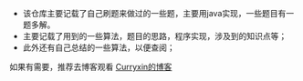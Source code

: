- 该仓库主要记载了自己刷题来做过的一些题，主要用java实现，一些题目有一题多解。  
- 主要记载了用到的一些算法，题目的思路，程序实现，涉及到的知识点等；   
- 此外还有自己总结的一些算法，以便查阅；   


如果有需要，推荐去博客观看 [Curryxin的博客](https://www.cnblogs.com/Curryxin/)
